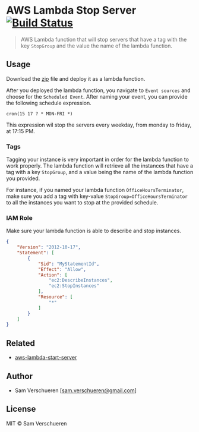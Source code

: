 # AWS Lambda Stop Server [![Build Status](https://travis-ci.org/SamVerschueren/aws-lambda-stop-server.svg?branch=master)](https://travis-ci.org/SamVerschueren/aws-lambda-stop-server)

> AWS Lambda function that will stop servers that have a tag with the key `StopGroup` and the value the name of the lambda function.

## Usage

Download the [zip](https://github.com/SamVerschueren/aws-lambda-stop-server/releases) file and deploy it as a lambda function.

After you deployed the lambda function, you navigate to `Event sources` and choose for the `Scheduled Event`. After naming your event, you can provide
the following schedule expression.

```
cron(15 17 ? * MON-FRI *)
```

This expression wil stop the servers every weekday, from monday to friday, at 17:15 PM.

### Tags

Tagging your instance is very important in order for the lambda function to work properly. The lambda function will retrieve all the instances that have a tag with a key `StopGroup`,
and a value being the name of the lambda function you provided.

For instance, if you named your lambda function `OfficeHoursTerminator`, make sure you add a tag with key-value `StopGroup=OfficeHoursTerminator` to all the instances you want to stop
at the provided schedule.

### IAM Role

Make sure your lambda function is able to describe and stop instances.

```json
{
    "Version": "2012-10-17",
    "Statement": [
        {
            "Sid": "MyStatementId",
            "Effect": "Allow",
            "Action": [
                "ec2:DescribeInstances",
                "ec2:StopInstances"
            ],
            "Resource": [
                "*"
            ]
        }
    ]
}
```

## Related

- [aws-lambda-start-server](https://github.com/SamVerschueren/aws-lambda-start-server)

## Author

- Sam Verschueren [<sam.verschueren@gmail.com>]

## License

MIT © Sam Verschueren
